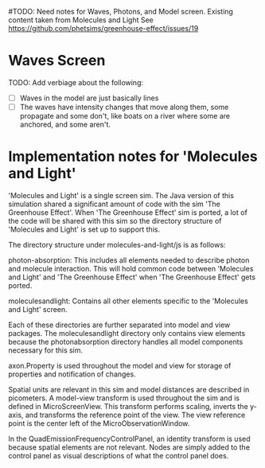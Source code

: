 #TODO: Need notes for Waves, Photons, and Model screen. Existing content taken from Molecules and Light
See https://github.com/phetsims/greenhouse-effect/issues/19

# Waves Screen

TODO: Add verbiage about the following:
- [ ] Waves in the model are just basically lines
- [ ] The waves have intensity changes that move along them, some propagate and some don't, like boats on a river where
some are anchored, and some aren't.

# Implementation notes for 'Molecules and Light'

'Molecules and Light' is a single screen sim.  The Java version of this simulation shared a significant amount of code
with the sim 'The Greenhouse Effect'.  When 'The Greenhouse Effect' sim is ported, a lot of the code will be shared with
this sim so the directory structure of 'Molecules and Light' is set up to support this.

The directory structure under molecules-and-light/js is as follows:

photon-absorption: This includes all elements needed to describe photon and molecule interaction.  This will hold
common code between 'Molecules and Light' and 'The Greenhouse Effect' when 'The Greenhouse Effect' gets ported.

moleculesandlight: Contains all other elements specific to the 'Molecules and Light' screen.

Each of these directories are further separated into model and view packages.  The moleculesandlight directory only
contains view elements because the photonabsorption directory handles all model components necessary for this sim.

axon.Property is used throughout the model and view for storage of properties and notification of changes.

Spatial units are relevant in this sim and model distances are described in picometers.  A model-view
transform is used throughout the sim and is defined in MicroScreenView.  This transform performs scaling,
inverts the y-axis, and transforms the reference point of the view.  The view reference point is the center left of the
MicroObservationWindow.

In the QuadEmissionFrequencyControlPanel, an identity transform is used because spatial elements are not relevant.
Nodes are simply added to the control panel as visual descriptions of what the control panel does.
